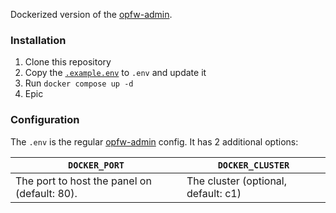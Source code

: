 Dockerized version of the [opfw-admin](https://github.com/coalaura/opfw-admin).

### Installation
1. Clone this repository
2. Copy the [`.example.env`](.example.env) to `.env` and update it
3. Run `docker compose up -d`
4. Epic

### Configuration

The `.env` is the regular [opfw-admin](https://github.com/coalaura/opfw-admin) config. It has 2 additional options:

|`DOCKER_PORT`|`DOCKER_CLUSTER`|
|-|-|
|The port to host the panel on (default: 80).|The cluster (optional, default: c1)|